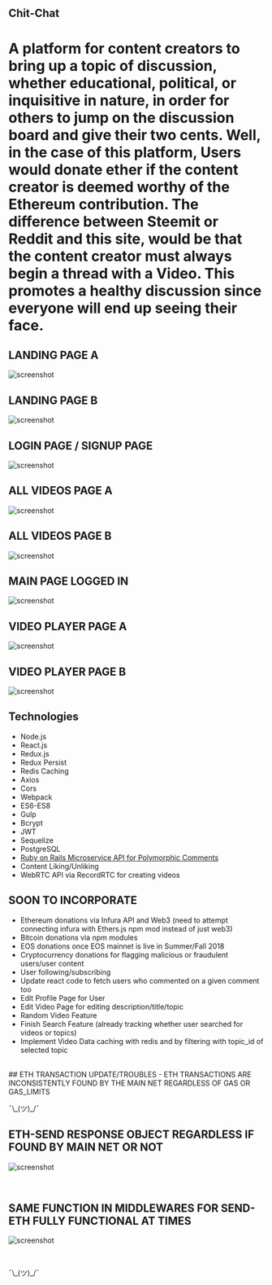 ## Chit-Chat

# A platform for content creators to bring up a topic of discussion, whether educational, political, or inquisitive in nature, in order for others to jump on the discussion board and give their two cents. Well, in the case of this platform, Users would donate ether if the content creator is deemed worthy of the Ethereum contribution. The difference between Steemit or Reddit and this site, would be that the content creator must always begin a thread with a Video. This promotes a healthy discussion since everyone will end up seeing their face.

## LANDING PAGE A
![screenshot](public/images/home_page_w_out_auth_a.png)

## LANDING PAGE B
![screenshot](public/images/home_page_w_out_auth_b.png)

## LOGIN PAGE / SIGNUP PAGE
![screenshot](public/images/loginpage.png)

## ALL VIDEOS PAGE A
![screenshot](public/images/all_videos_page_a.png)

## ALL VIDEOS PAGE B
![screenshot](public/images/all_videos_page_b.png)

## MAIN PAGE LOGGED IN
![screenshot](public/images/main_page_logged_in.png)

## VIDEO PLAYER PAGE A
![screenshot](public/images/videoplayer_page_a.png)

## VIDEO PLAYER PAGE B
![screenshot](public/images/videoplayer_page_b.png)

## Technologies
- Node.js
- React.js
- Redux.js
- Redux Persist
- Redis Caching
- Axios
- Cors
- Webpack
- ES6-ES8
- Gulp
- Bcrypt
- JWT
- Sequelize
- PostgreSQL
- <a href="https://github.com/Alex1100/chit_chat_api">Ruby on Rails Microservice API for Polymorphic Comments</a>
- Content Liking/Unliking
- WebRTC API via RecordRTC for creating videos



## SOON TO INCORPORATE
- Ethereum donations via Infura API and Web3 (need to attempt connecting infura with Ethers.js npm mod instead of just web3)
- Bitcoin donations via npm modules
- EOS donations once EOS mainnet is live in Summer/Fall 2018
- Cryptocurrency donations for flagging malicious or fraudulent users/user content
- User following/subscribing
- Update react code to fetch users who commented on a given comment too
- Edit Profile Page for User
- Edit Video Page for editing description/title/topic
- Random Video Feature
- Finish Search Feature (already tracking whether user searched for videos or topics)
- Implement Video Data caching with redis and by filtering with topic_id of selected topic

<br/>
## ETH TRANSACTION UPDATE/TROUBLES
- ETH TRANSACTIONS ARE INCONSISTENTLY FOUND BY THE MAIN NET REGARDLESS OF GAS OR GAS_LIMITS

<p>¯\_(ツ)_/¯</p>


## ETH-SEND RESPONSE OBJECT REGARDLESS IF FOUND BY MAIN NET OR NOT
![screenshot](public/images/send-eth-test-response-200.png)

<br/>


## SAME FUNCTION IN MIDDLEWARES FOR SEND-ETH FULLY FUNCTIONAL AT TIMES
![screenshot](public/images/send-eth-found.png)


<br/>
<p>¯\_(ツ)_/¯</p>
<br/>
